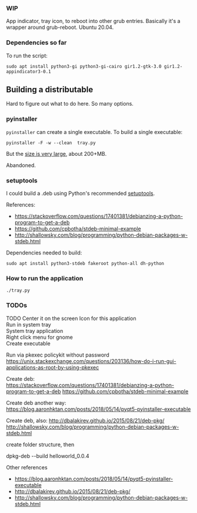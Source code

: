 ### WIP 

App indicator, tray icon, to reboot into other grub entries.  Basically it's a wrapper around grub-reboot. Ubuntu 20.04.  


### Dependencies so far

To run the script:

```
sudo apt install python3-gi python3-gi-cairo gir1.2-gtk-3.0 gir1.2-appindicator3-0.1
```

## Building a distributable


Hard to figure out what to do here.  So many options. 

### pyinstaller

`pyinstaller` can create a single executable.  To build a single executable: 

```
pyinstaller -F -w --clean  tray.py
```

But the [size is very large](https://github.com/pyinstaller/pyinstaller/issues/2337), about 200+MB.  

Abandoned. 

### setuptools


I could build a .deb using Python's recommended [setuptools](https://packaging.python.org/tutorials/packaging-projects/). 



References:
* https://stackoverflow.com/questions/17401381/debianzing-a-python-program-to-get-a-deb
* https://github.com/cpbotha/stdeb-minimal-example
* http://shallowsky.com/blog/programming/python-debian-packages-w-stdeb.html


Dependencies needed to build: 

```
sudo apt install python3-stdeb fakeroot python-all dh-python
```







### How to run the application

```
./tray.py
```



### TODOs

TODO
Center it on the screen 
Icon for this application  
Run in system tray  
System tray application  
Right click menu for gnome  
Create executable  

Run via pkexec policykit without password
https://unix.stackexchange.com/questions/203136/how-do-i-run-gui-applications-as-root-by-using-pkexec

Create deb:  
https://stackoverflow.com/questions/17401381/debianzing-a-python-program-to-get-a-deb
https://github.com/cpbotha/stdeb-minimal-example

Create deb another way:
https://blog.aaronhktan.com/posts/2018/05/14/pyqt5-pyinstaller-executable

Create deb, also: 
http://dbalakirev.github.io/2015/08/21/deb-pkg/
http://shallowsky.com/blog/programming/python-debian-packages-w-stdeb.html

create folder structure, then

dpkg-deb --build helloworld_0.0.4

Other references

* https://blog.aaronhktan.com/posts/2018/05/14/pyqt5-pyinstaller-executable
* http://dbalakirev.github.io/2015/08/21/deb-pkg/
* http://shallowsky.com/blog/programming/python-debian-packages-w-stdeb.html
